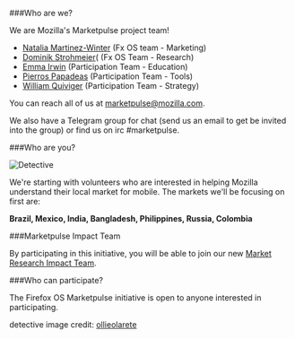 
###Who are we?

We are Mozilla's Marketpulse project team!

* [Natalia Martinez-Winter](https://mozillians.org/en-US/u/natalia/) (Fx OS team - Marketing)
* [Dominik Strohmeier](https://mozillians.org/en-US/u/dstrohmeier/)( (Fx OS Team - Research)
* [Emma Irwin](https://mozillians.org/en-US/u/emmairwin/) (Participation Team - Education)
* [Pierros Papadeas](https://mozillians.org/en-US/u/pierros/) (Participation Team - Tools) 
* [William Quiviger](https://mozillians.org/en-US/u/williamq/) (Participation Team - Strategy) 

You can reach all of us at [marketpulse@mozilla.com](mailto:marketpulse@mozilla.com).

We also have a Telegram group for chat (send us an email to get be invited into the group) or find us on irc #marketpulse.

###Who are you?

![Detective](http://tiptoes.ca/wp-content/uploads/2015/03/infoyougaphic1.png)

We're starting with volunteers who are interested in helping Mozilla understand their local market for mobile.  The markets we'll be focusing on first are:

**Brazil, Mexico, India, Bangladesh, Philippines, Russia, Colombia**


###Marketpulse Impact Team

By participating in this initiative, you will be able to join our new [Market Research Impact Team](https://mozillians.org/en-US/group/market-research-impact-group/). 

###Who can participate?

The Firefox OS Marketpulse initiative is open to anyone interested in participating.

detective image credit: [ollieolarete](https://www.flickr.com/photos/ollieolarte/)




